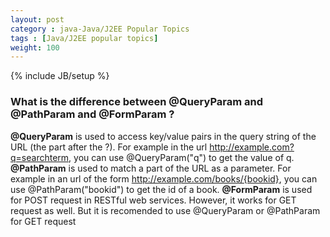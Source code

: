 ```yaml
---
layout: post
category : java-Java/J2EE Popular Topics
tags : [Java/J2EE popular topics]
weight: 100
---
```


{% include JB/setup %}

### What is the difference between @QueryParam and @PathParam and @FormParam ?

**@QueryParam** is used to access key/value pairs in the query string of the URL (the part after the ?). For example in the url http://example.com?q=searchterm, you can use @QueryParam("q") to get the value of q.
**@PathParam** is used to match a part of the URL as a parameter. For example in an url of the form http://example.com/books/{bookid}, you can use @PathParam("bookid") to get the id of a book.
**@FormParam** is used for POST request in RESTful web services. However, it works for GET request as well. But it is recomended to use @QueryParam or @PathParam for GET request
